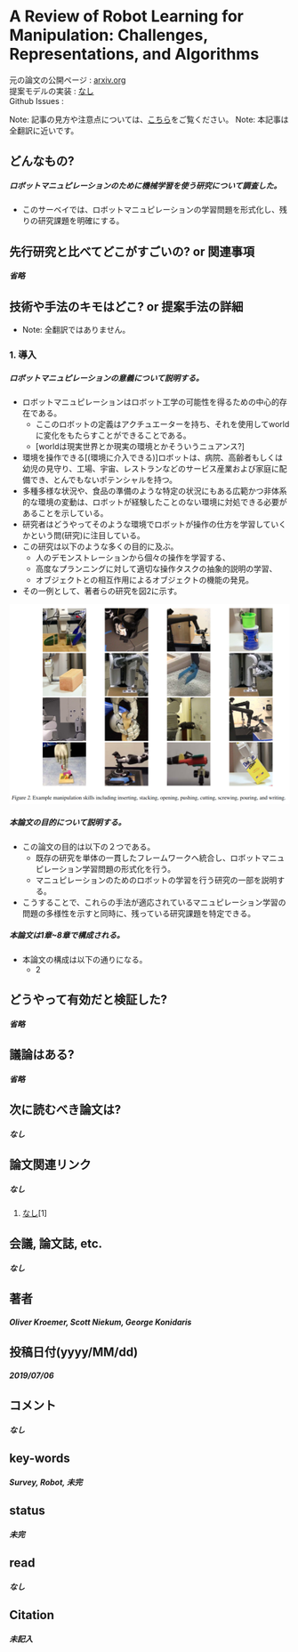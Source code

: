 # A Review of Robot Learning for Manipulation: Challenges, Representations, and Algorithms

元の論文の公開ページ : [arxiv.org](https://arxiv.org/abs/1907.03146)  
提案モデルの実装 : [なし]()  
Github Issues : []()  

Note: 記事の見方や注意点については、[こちら](/)をご覧ください。
Note: 本記事は全翻訳に近いです。

## どんなもの?
##### ロボットマニュピレーションのために機械学習を使う研究について調査した。
- このサーベイでは、ロボットマニュピレーションの学習問題を形式化し、残りの研究課題を明確にする。

## 先行研究と比べてどこがすごいの? or 関連事項
##### 省略

## 技術や手法のキモはどこ? or 提案手法の詳細
- Note: 全翻訳ではありません。

### 1. 導入
##### ロボットマニュピレーションの意義について説明する。
- ロボットマニュピレーションはロボット工学の可能性を得るための中心的存在である。
  - ここのロボットの定義はアクチュエーターを持ち、それを使用してworldに変化をもたらすことができることである。
  - [worldは現実世界とか現実の環境とかそういうニュアンス?]
- 環境を操作できる[(環境に介入できる)]ロボットは、病院、高齢者もしくは幼児の見守り、工場、宇宙、レストランなどのサービス産業および家庭に配備でき、とんでもないポテンシャルを持つ。
- 多種多様な状況や、食品の準備のような特定の状況にもある広範かつ非体系的な環境の変動は、ロボットが経験したことのない環境に対処できる必要があることを示している。
- 研究者はどうやってそのような環境でロボットが操作の仕方を学習していくかという問(研究)に注目している。
- この研究は以下のような多くの目的に及ぶ。
  - 人のデモンストレーションから個々の操作を学習する、
  - 高度なプランニングに対して適切な操作タスクの抽象的説明の学習、
  - オブジェクトとの相互作用によるオブジェクトの機能の発見。
- その一例として、著者らの研究を図2に示す。

![fig2](img/ARoRLfMCRaA/fig2.png)

##### 本論文の目的について説明する。
- この論文の目的は以下の２つである。
  - 既存の研究を単体の一貫したフレームワークへ統合し、ロボットマニュピレーション学習問題の形式化を行う。
  - マニュピレーションのためのロボットの学習を行う研究の一部を説明する。
- こうすることで、これらの手法が適応されているマニュピレーション学習の問題の多様性を示すと同時に、残っている研究課題を特定できる。

##### 本論文は1章~8章で構成される。
- 本論文の構成は以下の通りになる。
  - 2

## どうやって有効だと検証した?
##### 省略

## 議論はある?
##### 省略

## 次に読むべき論文は?
##### なし

## 論文関連リンク
##### なし
1. [なし]()[1]

## 会議, 論文誌, etc.
##### なし

## 著者
##### Oliver Kroemer, Scott Niekum, George Konidaris

## 投稿日付(yyyy/MM/dd)
##### 2019/07/06

## コメント
##### なし

## key-words
##### Survey, Robot, 未完

## status
##### 未完

## read
##### なし

## Citation
##### 未記入
